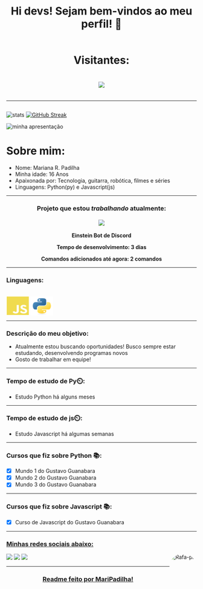 <h1 align="center"
    <p>
Hi devs! Sejam bem-vindos ao meu perfil! 👋
<br>
<br>
<p align="center">Visitantes:</p>
<p align="center"><img align="center"src="https://profile-counter.glitch.me/MariPadilha/count.svg"/></p>
   </p><hr>
   
</h1>

![stats](https://github-readme-stats.vercel.app/api?username=MariPadilha&show_icons=true&theme=tokyonight)
[![GitHub Streak](http://github-readme-streak-stats.herokuapp.com?user=MariPadilha&theme=tokyonight)](https://git.io/streak-stats)

![minha apresentação](https://img.shields.io/static/v1?label=SOBRE-MIM&message=GITHUB&color=<COLOR>&style=<STYLE>&logo=<LOGO>)

# Sobre mim:
- Nome: Mariana R. Padilha
- Minha idade: 16 Anos
- Apaixonada por: Tecnologia, guitarra, robótica, filmes e séries
- Linguagens: Python(py) e Javascript(js)
<hr>

<b><h3><p align="center">Projeto que estou *trabalhando* atualmente:</b></h3></p>

<h4 align="center">
    <img src="https://conteudo.imguol.com.br/c/entretenimento/c3/2017/11/24/albert-einstein-1511565360545_v2_3x4.jpg" width="250" heigth="250"/>
    <p>Einstein Bot de Discord</p>
    <p>Tempo de desenvolvimento: 3 dias</p>
    <p>Comandos adicionados até agora: 2 comandos</p>
<hr>

### Linguagens:
<div style="display: inline_block"><br>
  <img align="center" alt="Mari-Js" height="50" width="60" src="https://raw.githubusercontent.com/devicons/devicon/master/icons/javascript/javascript-plain.svg">
  <img align="center" alt="Mari-Python" height="50" width="60" src="https://raw.githubusercontent.com/devicons/devicon/master/icons/python/python-original.svg">
</div>
<hr>

### Descrição do meu objetivo:
- Atualmente estou buscando oportunidades! Busco sempre estar estudando, desenvolvendo programas novos
- Gosto de trabalhar em equipe!
<hr>

### Tempo de estudo de Py⏲️:
- Estudo Python há alguns meses
<hr>

### Tempo de estudo de js⏲️:
- Estudo Javascript há algumas semanas
<hr>

### Cursos que fiz sobre Python 📚:

- [x] Mundo 1 do Gustavo Guanabara
- [x] Mundo 2 do Gustavo Guanabara
- [x] Mundo 3 do Gustavo Guanabara

<hr>
 
### Cursos que fiz sobre Javascript 📚:

- [x] Curso de Javascript do Gustavo Guanabara

<hr>
<h3 align="left">
    <p><u> Minhas redes sociais abaixo: </u></p>
</h3>
<div> 
  <a href="https://instagram.com/mari_rodrigues.of" target="_blank"><img src="https://img.shields.io/badge/-Instagram-%23E4405F?style=for-the-badge&logo=instagram&logoColor=white" target="_blank"></a>
 <a href="https://discord.gg/zgKXnJEh" target="_blank"><img src="https://img.shields.io/badge/Discord-7289DA?style=for-the-badge&logo=discord&logoColor=white" target="_blank"></a> 
  <a href = "mailto:contatomari.475620@gmail.com"><img src="https://img.shields.io/badge/-Gmail-%23333?style=for-the-badge&logo=gmail&logoColor=white" target="_blank"></a>
  <img align="right" alt="Rafa-pic" height="150" style="border-radius:50px;" src="https://cdn.discordapp.com/attachments/970467681318887444/982506302506958879/Webp.net-gifmaker.gif?width=676&height=676">
</div>
</div>
<hr>
<h3 align="center">
    <p><u> Readme feito por MariPadilha! </u></p>
</h3>
